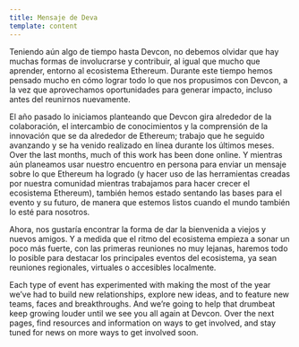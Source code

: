 ```yaml
---
title: Mensaje de Deva
template: content
---
```


Teniendo aún algo de tiempo hasta Devcon, no debemos olvidar que hay muchas formas de involucrarse y contribuir, al igual que mucho que aprender, entorno al ecosistema Ethereum. Durante este tiempo hemos pensado mucho en cómo lograr todo lo que nos propusimos con Devcon, a la vez que aprovechamos oportunidades para generar impacto, incluso antes del reunirnos nuevamente.

El año pasado lo iniciamos planteando que Devcon gira alrededor de la colaboración, el intercambio de conocimientos y la comprensión de la innovación que se da alrededor de Ethereum; trabajo que he seguido avanzando y se ha venido realizado en línea durante los últimos meses. Over the last months, much of this work has been done online. Y mientras aún planeamos usar nuestro encuentro en persona para enviar un mensaje sobre lo que Ethereum ha logrado (y hacer uso de las herramientas creadas por nuestra comunidad mientras trabajamos para hacer crecer el ecosistema Ethereum), también hemos estado sentando las bases para el evento y su futuro, de manera que estemos listos cuando el mundo también lo esté para nosotros.

Ahora, nos gustaría encontrar la forma de dar la bienvenida a viejos y nuevos amigos. Y a medida que el ritmo del ecosistema empieza a sonar un poco más fuerte, con las primeras reuniones no muy lejanas, haremos todo lo posible para destacar los principales eventos del ecosistema, ya sean reuniones regionales, virtuales o accesibles localmente.

Each type of event has experimented with making the most of the year we’ve had to build new relationships, explore new ideas, and to feature new teams, faces and breakthroughs. And we’re going to help that drumbeat keep growing louder until we see you all again at Devcon. Over the next pages, find resources and information on ways to get involved, and stay tuned for news on more ways to get involved soon.
